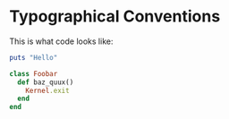 # Typographical Conventions

This is what code looks like:

```ruby
puts "Hello"

class Foobar
  def baz_quux()
    Kernel.exit
  end
end
```

